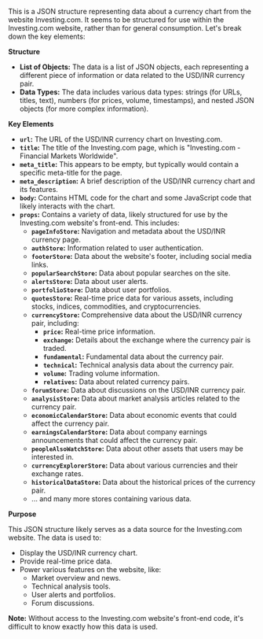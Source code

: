 This is a JSON structure representing data about a currency chart from the website Investing.com. It seems to be structured for use within the Investing.com website, rather than for general consumption. Let's break down the key elements:

**Structure**

* **List of Objects:** The data is a list of JSON objects, each representing a different piece of information or data related to the USD/INR currency pair.
* **Data Types:** The data includes various data types: strings (for URLs, titles, text), numbers (for prices, volume, timestamps), and nested JSON objects (for more complex information).

**Key Elements**

* **`url`:** The URL of the USD/INR currency chart on Investing.com.
* **`title`:** The title of the Investing.com page, which is "Investing.com - Financial Markets Worldwide".
* **`meta_title`:** This appears to be empty, but typically would contain a specific meta-title for the page.
* **`meta_description`:** A brief description of the USD/INR currency chart and its features.
* **`body`:**  Contains HTML code for the chart and some JavaScript code that likely interacts with the chart.
* **`props`:** Contains a variety of data, likely structured for use by the Investing.com website's front-end. This includes:
    * **`pageInfoStore`:** Navigation and metadata about the USD/INR currency page.
    * **`authStore`:** Information related to user authentication.
    * **`footerStore`:** Data about the website's footer, including social media links.
    * **`popularSearchStore`:** Data about popular searches on the site.
    * **`alertsStore`:** Data about user alerts.
    * **`portfolioStore`:** Data about user portfolios.
    * **`quotesStore`:** Real-time price data for various assets, including stocks, indices, commodities, and cryptocurrencies.
    * **`currencyStore`:**  Comprehensive data about the USD/INR currency pair, including:
        * **`price`:** Real-time price information.
        * **`exchange`:** Details about the exchange where the currency pair is traded.
        * **`fundamental`:** Fundamental data about the currency pair.
        * **`technical`:** Technical analysis data about the currency pair.
        * **`volume`:** Trading volume information.
        * **`relatives`:**  Data about related currency pairs.
    * **`forumStore`:**  Data about discussions on the USD/INR currency pair.
    * **`analysisStore`:** Data about market analysis articles related to the currency pair.
    * **`economicCalendarStore`:** Data about economic events that could affect the currency pair.
    * **`earningsCalendarStore`:** Data about company earnings announcements that could affect the currency pair.
    * **`peopleAlsoWatchStore`:**  Data about other assets that users may be interested in.
    * **`currencyExplorerStore`:**  Data about various currencies and their exchange rates.
    * **`historicalDataStore`:**  Data about the historical prices of the currency pair. 
    * ... and many more stores containing various data.

**Purpose**

This JSON structure likely serves as a data source for the Investing.com website. The data is used to:

* Display the USD/INR currency chart.
* Provide real-time price data.
* Power various features on the website, like:
    * Market overview and news.
    * Technical analysis tools.
    * User alerts and portfolios.
    * Forum discussions.

**Note:**  Without access to the Investing.com website's front-end code, it's difficult to know exactly how this data is used. 
